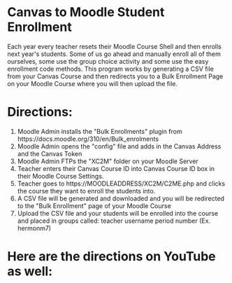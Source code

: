 # Canvas to Moodle Student Enrollment
Each year every teacher resets their Moodle Course Shell and then enrolls next year's students. Some of us go ahead and manually enroll all of them ourselves, some use the group choice activity and some use the easy enrollment code methods. This program works by generating a CSV file from your Canvas Course and then redirects you to a Bulk Enrollment Page on your Moodle Course where you will then upload the file. 

# Directions:
<ol>
<li>Moodle Admin installs the "Bulk Enrollments" plugin from https://docs.moodle.org/310/en/Bulk_enrolments</li>
<li>Moodle Admin opens the "config" file and adds in the Canvas Address and the Canvas Token</li>
<li>Moodle Admin FTPs the "XC2M" folder on your Moodle Server</li>
<li>Teacher enters their Canvas Course ID into Canvas Course ID box in their Moodle Course Settings.</li>
<li>Teacher goes to https://MOODLEADDRESS/XC2M/C2ME.php and clicks the course they want to enroll the students into.</li>
<li>A CSV file will be generated and downloaded and you will be redirected to the "Bulk Enrollment" page of your Moodle Course</li>
 <li>Upload the CSV file and your students will be enrolled into the course and placed in groups called: teacher username period number (Ex. hermonm7)</li>
 </ol>
 
 # Here are the directions on YouTube as well:
 
